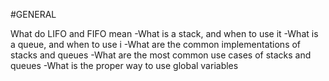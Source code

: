 ﻿#GENERAL

 What do LIFO and FIFO mean
      -What is a stack, and when to use it
      -What is a queue, and when to use i
      -What are the common implementations of stacks and queues
      -What are the most common use cases of stacks and queues
      -What is the proper way to use global variables

